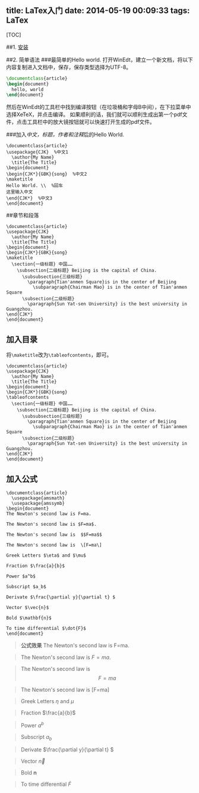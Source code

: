 title: LaTex入门
date: 2014-05-19 00:09:33
tags: LaTex
---
[TOC]
<!--more-->
##1. [安装](http://www.ctex.org/HomePage)

##2. 简单语法
###最简单的Hello world.
打开WinEdt，建立一个新文档，将以下内容复制进入文档中，保存，保存类型选择为UTF-8。 

``` LaTex
\documentclass{article} 
\begin{document} 
  hello, world 
\end{document} 
```
然后在WinEdt的工具栏中找到编译按钮（在垃圾桶和字母B中间），在下拉菜单中选择XeTeX，并点击编译。 
如果顺利的话，我们就可以顺利生成出第一个pdf文件，点击工具栏中的放大镜按钮就可以快速打开生成的pdf文件。 

###加入*中文，标题，作者和注释*后的Hello World.
```
\documentclass{article}
\usepackage{CJK}  %中文1
  \author{My Name}
  \title{The Title}
\begin{document}
\begin{CJK*}{GBK}{song}  %中文2
\maketitle
Hello World. \\  %回车
这里输入中文
\end{CJK*}  %中文3
\end{document}
```
##章节和段落
```
\documentclass{article}
\usepackage{CJK}
  \author{My Name}
  \title{The Title}
\begin{document}
\begin{CJK*}{GBK}{song}
\maketitle
  \section{一级标题} 中国……
    \subsection{二级标题} Beijing is the capital of China.
      \subsubsection{三级标题}
        \paragraph{Tian'anmen Square}is in the center of Beijing
          \subparagraph{Chairman Mao} is in the center of Tian'anmen Square
      \subsection{二级标题}
        \paragraph{Sun Yat-sen University} is the best university in Guangzhou.
\end{CJK*}
\end{document}
```
## 加入目录
将`\maketitle`改为`\tableofcontents`，即可。
```
\documentclass{article}
\usepackage{CJK}
  \author{My Name}
  \title{The Title}
\begin{document}
\begin{CJK*}{GBK}{song}
\tableofcontents
  \section{一级标题} 中国……
    \subsection{二级标题} Beijing is the capital of China.
      \subsubsection{三级标题}
        \paragraph{Tian'anmen Square}is in the center of Beijing
          \subparagraph{Chairman Mao} is in the center of Tian'anmen Square
      \subsection{二级标题}
        \paragraph{Sun Yat-sen University} is the best university in Guangzhou.
\end{CJK*}
\end{document}
```
## 加入公式
```
\documentclass{article}
  \usepackage{amsmath}
  \usepackage{amssymb}
\begin{document}
The Newton's second law is F=ma.

The Newton's second law is $F=ma$. 

The Newton's second law is  $$F=ma$$

The Newton's second law is  \[F=ma\]

Greek Letters $\eta$ and $\mu$

Fraction $\frac{a}{b}$

Power $a^b$

Subscript $a_b$

Derivate $\frac{\partial y}{\partial t} $

Vector $\vec{n}$

Bold $\mathbf{n}$

To time differential $\dot{F}$
\end{document}
```
> **公式效果**
>The Newton's second law is F=ma.

>The Newton's second law is $F=ma$. 

>The Newton's second law is  $$F=ma$$

>The Newton's second law is  \[F=ma\]

>Greek Letters $\eta$ and $\mu$

>Fraction $\frac{a}{b}$

>Power $a^b$

>Subscript $a_b$

>Derivate $\frac{\partial y}{\partial t} $

>Vector $\vec{n}$

>Bold $\mathbf{n}$

>To time differential $\dot{F}$


